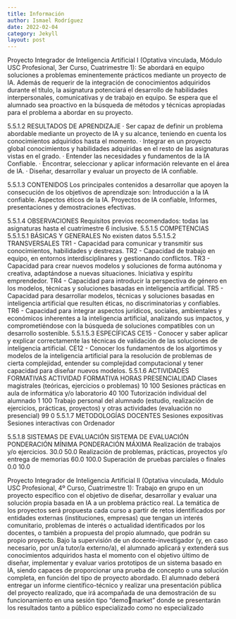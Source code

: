 ```yaml
---
title: Información
author: Ismael Rodríguez
date: 2022-02-04
category: Jekyll
layout: post
---
```


Proyecto Integrador de Inteligencia Artificial I (Optativa vinculada, Módulo USC
Profesional, 3er Curso, Cuatrimestre 1): Se abordará en equipo soluciones a problemas 
eminentemente prácticos mediante un proyecto de IA. Además de requerir de la 
integración de conocimientos adquiridos durante el título, la asignatura potenciará el 
desarrollo de habilidades interpersonales, comunicativas y de trabajo en equipo. Se 
espera que el alumnado sea proactivo en la búsqueda de métodos y técnicas apropiadas 
para el problema a abordar en su proyecto.

5.5.1.2 RESULTADOS DE APRENDIZAJE
· Ser capaz de definir un problema abordable mediante un proyecto de IA y su alcance, teniendo en cuenta los conocimientos adquiridos hasta el momento.
· Integrar en un proyecto global conocimientos y habilidades adquiridas en el resto de las asignaturas vistas en el grado.
· Entender las necesidades y fundamentos de la IA Confiable.
· Encontrar, seleccionar y aplicar información relevante en el área de IA.
· Diseñar, desarrollar y evaluar un proyecto de IA confiable.

5.5.1.3 CONTENIDOS
Los principales contenidos a desarrollar que apoyen la consecución de los objetivos de aprendizaje son: Introducción a la IA confiable. Aspectos éticos
de la IA. Proyectos de IA confiable, Informes, presentaciones y demostraciones efectivas.

5.5.1.4 OBSERVACIONES
Requisitos previos recomendados: todas las asignaturas hasta el cuatrimestre 6 inclusive.
5.5.1.5 COMPETENCIAS
5.5.1.5.1 BÁSICAS Y GENERALES
No existen datos
5.5.1.5.2 TRANSVERSALES
TR1 - Capacidad para comunicar y transmitir sus conocimientos, habilidades y destrezas.
TR2 - Capacidad de trabajo en equipo, en entornos interdisciplinares y gestionando conflictos.
TR3 - Capacidad para crear nuevos modelos y soluciones de forma autónoma y creativa, adaptándose a nuevas situaciones. Iniciativa y espíritu emprendedor.
TR4 - Capacidad para introducir la perspectiva de género en los modelos, técnicas y soluciones basadas en inteligencia artificial.
TR5 - Capacidad para desarrollar modelos, técnicas y soluciones basadas en inteligencia artificial que resulten éticas, no discriminatorias y confiables.
TR6 - Capacidad para integrar aspectos jurídicos, sociales, ambientales y económicos inherentes a la inteligencia artificial, analizando sus impactos, y comprometiéndose con la búsqueda de soluciones compatibles con un desarrollo sostenible.
5.5.1.5.3 ESPECÍFICAS
CE15 - Conocer y saber aplicar y explicar correctamente las técnicas de validación de las soluciones de inteligencia artificial.
CE12 - Conocer los fundamentos de los algortimos y modelos de la inteligencia artificial para la resolución de problemas de cierta complejidad, entender su complejidad computacional y tener capacidad para diseñar nuevos modelos.
5.5.1.6 ACTIVIDADES FORMATIVAS
ACTIVIDAD FORMATIVA HORAS PRESENCIALIDAD
Clases magistrales (teóricas, ejercicios o
problemas)
10 100
Sesiones prácticas en aula de informática
y/o laboratorio
40 100
Tutorización individual del alumnado 1 100
Trabajo personal del alumnado (estudio,
realización de ejercicios, prácticas,
proyectos) y otras actividades (evaluación
no presencial)
99 0
5.5.1.7 METODOLOGÍAS DOCENTES
Sesiones expositivas
Sesiones interactivas con Ordenador


5.5.1.8 SISTEMAS DE EVALUACIÓN
SISTEMA DE EVALUACIÓN PONDERACIÓN MÍNIMA PONDERACIÓN MÁXIMA
Realización de trabajos y/o ejercicios. 30.0 50.0
Realización de problemas, prácticas,
proyectos y/o entrega de memorias
60.0 100.0
Superación de pruebas parciales o finales 0.0 10.0


Proyecto Integrador de Inteligencia Artificial II (Optativa vinculada, Módulo USC
Profesional, 4º Curso, Cuatrimestre 1): Trabajo en grupo en un proyecto específico con el 
objetivo de diseñar, desarrollar y evaluar una solución propia basada en IA a un 
problema práctico real. La temática de los proyectos será propuesta cada curso a partir 
de retos identificados por entidades externas (instituciones, empresas) que tengan un 
interés comunitario, problemas de interés o actualidad identificados por los docentes, o 
también a propuesta del propio alumnado, que podrán su propio proyecto. Bajo la 
supervisión de un docente-investigador (y, en caso necesario, por un/a tutor/a externo/a), 
el alumnado aplicará y extenderá sus conocimientos adquiridos hasta el momento con el 
objetivo último de diseñar, implementar y evaluar varios prototipos de un sistema basado 
en IA, siendo capaces de proporcionar una prueba de concepto o una solución completa, 
en función del tipo de proyecto abordado. El alumnado deberá entregar un informe 
científico-técnico y realizar una presentación pública del proyecto realizado, que irá 
acompañada de una demostración de su funcionamiento en una sesión tipo “demomarket” donde se presentarán los resultados tanto a público especializado como no 
especializado
